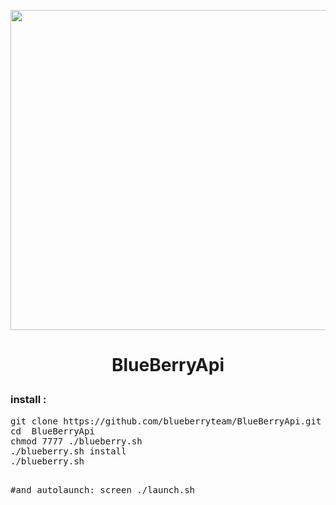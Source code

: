 <p align="center"> <img src="http://uupload.ir/files/c72y_.bluess.png" width="512">
<h1><p align="center"> BlueBerryApi
 
 <h3 align="left"> <strong>install :</strong>




</h3>
<pre>
<span>git clone https://github.com/blueberryteam/BlueBerryApi.git</span>
<span>cd  BlueBerryApi</span>
<span>chmod 7777 ./blueberry.sh</span>
<span>./blueberry.sh install</span>
<span>./blueberry.sh </span>

<span>#and autolaunch:</span>
<span>screen ./launch.sh </span>
</pre>
